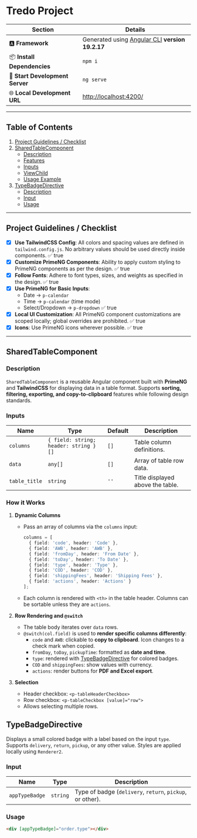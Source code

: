 # Tredo Project

| **Section**                     | **Details**                                                                               |
| ------------------------------- | ----------------------------------------------------------------------------------------- |
| 🅰️ **Framework**               | Generated using [Angular CLI](https://github.com/angular/angular-cli) **version 19.2.17** |
| 📦 **Install Dependencies**     | `npm i`                                                                                   |
| 🚀 **Start Development Server** | `ng serve`                                                                                 |
| 🌐 **Local Development URL**    | [http://localhost:4200/](http://localhost:4200/)                                          |

---

## Table of Contents
1. [Project Guidelines / Checklist](#project-guidelines--checklist)
2. [SharedTableComponent](#sharedtablecomponent)
   - [Description](#description)
   - [Features](#features)
   - [Inputs](#inputs)
   - [ViewChild](#viewchild)
   - [Usage Example](#usage-example)
3. [TypeBadgeDirective](#typebagedirective)
   - [Description](#description-1)
   - [Input](#input)
   - [Usage](#usage)

---

## Project Guidelines / Checklist

- [x] **Use TailwindCSS Config**: All colors and spacing values are defined in `tailwind.config.js`. No arbitrary values should be used directly inside components. ✅ true
- [x] **Customize PrimeNG Components**: Ability to apply custom styling to PrimeNG components as per the design. ✅ true
- [x] **Follow Fonts**: Adhere to font types, sizes, and weights as specified in the design. ✅ true
- [x] **Use PrimeNG for Basic Inputs**:
  - Date → `p-calendar`
  - Time → `p-calendar` (time mode)
  - Select/Dropdown → `p-dropdown` ✅ true
- [x] **Local UI Customization**: All PrimeNG component customizations are scoped locally; global overrides are prohibited. ✅ true
- [x] **Icons**: Use PrimeNG icons wherever possible. ✅ true

---

## SharedTableComponent

### Description
`SharedTableComponent` is a reusable Angular component built with **PrimeNG** and **TailwindCSS** for displaying data in a table format. Supports **sorting, filtering, exporting, and copy-to-clipboard** features while following design standards.

### Inputs
| Name | Type | Default | Description |
|------|------|---------|-------------|
| `columns` | `{ field: string; header: string }[]` | `[]` | Table column definitions. |
| `data` | `any[]` | `[]` | Array of table row data. |
| `table_title` | `string` | `''` | Title displayed above the table. |

### How it Works

1. **Dynamic Columns**  
   - Pass an array of columns via the `columns` input:  
     ```ts
     columns = [
       { field: 'code', header: 'Code' },
       { field: 'AWB', header: 'AWB' },
       { field: 'fromDay', header: 'From Date' },
       { field: 'toDay', header: 'To Date' },
       { field: 'type', header: 'Type' },
       { field: 'COD', header: 'COD' },
       { field: 'shippingFees', header: 'Shipping Fees' },
       { field: 'actions', header: 'Actions' }
     ];
     ```
   - Each column is rendered with `<th>` in the table header. Columns can be sortable unless they are `actions`.

2. **Row Rendering and `@switch`**  
   - The table body iterates over `data` rows.  
   - `@switch(col.field)` is used to **render specific columns differently**:
     - `code` and `AWB`: clickable to **copy to clipboard**. Icon changes to a check mark when copied.
     - `fromDay`, `toDay`, `pickupTime`: formatted as **date and time**.
     - `type`: rendered with [TypeBadgeDirective](#typebadgedirective) for colored badges.
     - `COD` and `shippingFees`: show values with currency.
     - `actions`: render buttons for **PDF and Excel export**.

3. **Selection**  
   - Header checkbox: `<p-tableHeaderCheckbox>`  
   - Row checkbox: `<p-tableCheckbox [value]="row">`  
   - Allows selecting multiple rows.





## TypeBadgeDirective
Displays a small colored badge with a label based on the input `type`.  
Supports `delivery`, `return`, `pickup`, or any other value. Styles are applied locally using `Renderer2`.

### Input
| Name | Type | Description |
|------|------|-------------|
| `appTypeBadge` | `string` | Type of badge (`delivery`, `return`, `pickup`, or other). |

### Usage
```html
<div [appTypeBadge]="order.type"></div>


